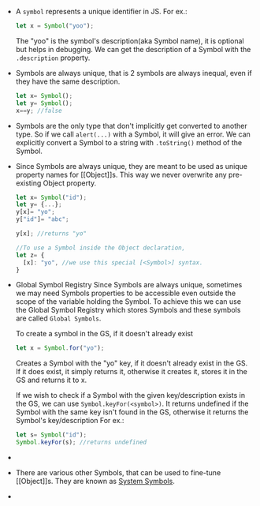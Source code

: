 - A ``symbol`` represents a unique identifier in JS.
  For ex.:
  ```js
  let x = Symbol("yoo");
  ```
  The "yoo" is the symbol's description(aka Symbol name), it is optional but helps in debugging.
  We can get the description of a Symbol with the ``.description`` property.
- Symbols are always unique, that is 2 symbols are always inequal, even if they have the same description.
  ```js
  let x= Symbol();
  let y= Symbol();
  x==y; //false
  ```
- Symbols are the only type that don't implicitly get converted to another type.
  So if we call ``alert(...)`` with a Symbol, it will give an error. We can explicitly convert a Symbol to a string with ``.toString()`` method of the Symbol.
- Since Symbols are always unique, they are meant to be used as unique property names for [[Object]]s. This way we never overwrite any pre-existing Object property.
  ```js
  let x= Symbol("id");
  let y= {...};
  y[x]= "yo";
  y["id"]= "abc";
  
  y[x]; //returns "yo"
  
  //To use a Symbol inside the Object declaration,
  let z= {
    [x]: "yo", //we use this special [<Symbol>] syntax.
  }
  ```
- Global Symbol Registry
  Since Symbols are always unique, sometimes we may need Symbols properties to be accessible even outside the scope of the variable holding the Symbol.
  To achieve this we can use the Global Symbol Registry which stores Symbols and these symbols are called ``Global Symbols``.
  
  To create a symbol in the GS, if it doesn't already exist 
  ```js
  let x = Symbol.for("yo");
  ```
  Creates a Symbol with the "yo" key, if it doesn't already exist in the GS. If it does exist, it simply returns it, otherwise it creates it, stores it in the GS and returns it to x.
  
  If we wish to check if a Symbol with the given key/description exists in the GS, we can use ``Symbol.keyFor(<symbol>)``. It returns undefined if the Symbol with the same key isn't found in the GS, otherwise it returns the Symbol's key/description
  For ex.:
  ```js
  let s= Symbol("id");
  Symbol.keyFor(s); //returns undefined
  ```
-
- There are various other Symbols, that can be used to fine-tune [[Object]]s.
  They are known as [System Symbols](https://tc39.es/ecma262/#sec-well-known-symbols).
-